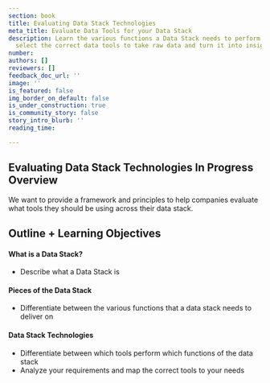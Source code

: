 ```yaml
---
section: book
title: Evaluating Data Stack Technologies
meta_title: Evaluate Data Tools for your Data Stack
description: Learn the various functions a Data Stack needs to perform in order to
  select the correct data tools to take raw data and turn it into insight.
number: 
authors: []
reviewers: []
feedback_doc_url: ''
image: ''
is_featured: false
img_border_on_default: false
is_under_construction: true
is_community_story: false
story_intro_blurb: ''
reading_time: 

---
```

## **Evaluating Data Stack Technologies In Progress Overview**

We want to provide a framework and principles to help companies evaluate what tools they should be using across their data stack.

## **Outline + Learning Objectives**

#### **What is a Data Stack?**

* Describe what a Data Stack is

#### **Pieces of the Data Stack**

* Differentiate between the various functions that a data stack needs to deliver on

#### **Data Stack Technologies**

* Differentiate between which tools perform which functions of the data stack
* Analyze your requirements and map the correct tools to your needs
